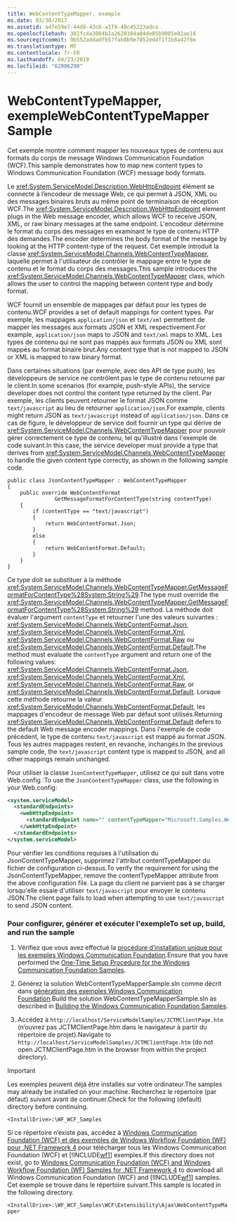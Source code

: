 ```yaml
---
title: WebContentTypeMapper, exemple
ms.date: 03/30/2017
ms.assetid: a4fe59e7-44d8-43c6-a1f8-40c45223adca
ms.openlocfilehash: 381fc4a3084b1a2620384a04de85b9085e02ae16
ms.sourcegitcommit: 9b552addadfb57fab0b9e7852ed4f1f1b8a42f8e
ms.translationtype: MT
ms.contentlocale: fr-FR
ms.lasthandoff: 04/23/2019
ms.locfileid: "62006290"
---
```

# <a name="webcontenttypemapper-sample"></a><span data-ttu-id="4b9db-102">WebContentTypeMapper, exemple</span><span class="sxs-lookup"><span data-stu-id="4b9db-102">WebContentTypeMapper Sample</span></span>
<span data-ttu-id="4b9db-103">Cet exemple montre comment mapper les nouveaux types de contenu aux formats du corps de message Windows Communication Foundation (WCF).</span><span class="sxs-lookup"><span data-stu-id="4b9db-103">This sample demonstrates how to map new content types to Windows Communication Foundation (WCF) message body formats.</span></span>  
  
 <span data-ttu-id="4b9db-104">Le <xref:System.ServiceModel.Description.WebHttpEndpoint> élément se connecte à l’encodeur de message Web, ce qui permet à JSON, XML ou des messages binaires bruts au même point de terminaison de réception WCF.</span><span class="sxs-lookup"><span data-stu-id="4b9db-104">The <xref:System.ServiceModel.Description.WebHttpEndpoint> element plugs in the Web message encoder, which allows WCF to receive JSON, XML, or raw binary messages at the same endpoint.</span></span> <span data-ttu-id="4b9db-105">L'encodeur détermine le format du corps des messages en examinant le type de contenu HTTP des demandes.</span><span class="sxs-lookup"><span data-stu-id="4b9db-105">The encoder determines the body format of the message by looking at the HTTP content-type of the request.</span></span> <span data-ttu-id="4b9db-106">Cet exemple introduit la classe <xref:System.ServiceModel.Channels.WebContentTypeMapper>, laquelle permet à l'utilisateur de contrôler le mappage entre le type de contenu et le format du corps des messages.</span><span class="sxs-lookup"><span data-stu-id="4b9db-106">This sample introduces the <xref:System.ServiceModel.Channels.WebContentTypeMapper> class, which allows the user to control the mapping between content type and body format.</span></span>  
  
 <span data-ttu-id="4b9db-107">WCF fournit un ensemble de mappages par défaut pour les types de contenu.</span><span class="sxs-lookup"><span data-stu-id="4b9db-107">WCF provides a set of default mappings for content types.</span></span> <span data-ttu-id="4b9db-108">Par exemple, les mappages `application/json` et `text/xml` permettent de mapper les messages aux formats JSON et XML respectivement.</span><span class="sxs-lookup"><span data-stu-id="4b9db-108">For example, `application/json` maps to JSON and `text/xml` maps to XML.</span></span> <span data-ttu-id="4b9db-109">Les types de contenu qui ne sont pas mappés aux formats JSON ou XML sont mappés au format binaire brut.</span><span class="sxs-lookup"><span data-stu-id="4b9db-109">Any content type that is not mapped to JSON or XML is mapped to raw binary format.</span></span>  
  
 <span data-ttu-id="4b9db-110">Dans certaines situations (par exemple, avec des API de type push), les développeurs de service ne contrôlent pas le type de contenu retourné par le client.</span><span class="sxs-lookup"><span data-stu-id="4b9db-110">In some scenarios (for example, push-style APIs), the service developer does not control the content type returned by the client.</span></span> <span data-ttu-id="4b9db-111">Par exemple, les clients peuvent retourner le format JSON comme `text/javascript` au lieu de retourner `application/json`.</span><span class="sxs-lookup"><span data-stu-id="4b9db-111">For example, clients might return JSON as `text/javascript` instead of `application/json`.</span></span> <span data-ttu-id="4b9db-112">Dans ce cas de figure, le développeur de service doit fournir un type qui dérive de <xref:System.ServiceModel.Channels.WebContentTypeMapper> pour pouvoir gérer correctement ce type de contenu, tel qu'illustré dans l'exemple de code suivant.</span><span class="sxs-lookup"><span data-stu-id="4b9db-112">In this case, the service developer must provide a type that derives from <xref:System.ServiceModel.Channels.WebContentTypeMapper> to handle the given content type correctly, as shown in the following sample code.</span></span>  
  
```  
public class JsonContentTypeMapper : WebContentTypeMapper  
{  
    public override WebContentFormat  
               GetMessageFormatForContentType(string contentType)  
    {  
        if (contentType == "text/javascript")  
        {  
            return WebContentFormat.Json;  
        }  
        else  
        {  
            return WebContentFormat.Default;  
        }  
    }  
}  
```  
  
 <span data-ttu-id="4b9db-113">Ce type doit se substituer à la méthode <xref:System.ServiceModel.Channels.WebContentTypeMapper.GetMessageFormatForContentType%28System.String%29>.</span><span class="sxs-lookup"><span data-stu-id="4b9db-113">The type must override the <xref:System.ServiceModel.Channels.WebContentTypeMapper.GetMessageFormatForContentType%28System.String%29> method.</span></span> <span data-ttu-id="4b9db-114">La méthode doit évaluer l'argument `contentType` et retourner l'une des valeurs suivantes : <xref:System.ServiceModel.Channels.WebContentFormat.Json>, <xref:System.ServiceModel.Channels.WebContentFormat.Xml>, <xref:System.ServiceModel.Channels.WebContentFormat.Raw> ou <xref:System.ServiceModel.Channels.WebContentFormat.Default>.</span><span class="sxs-lookup"><span data-stu-id="4b9db-114">The method must evaluate the `contentType` argument and return one of the following values: <xref:System.ServiceModel.Channels.WebContentFormat.Json>, <xref:System.ServiceModel.Channels.WebContentFormat.Xml>, <xref:System.ServiceModel.Channels.WebContentFormat.Raw>, or <xref:System.ServiceModel.Channels.WebContentFormat.Default>.</span></span> <span data-ttu-id="4b9db-115">Lorsque cette méthode retourne la valeur <xref:System.ServiceModel.Channels.WebContentFormat.Default>, les mappages d'encodeur de message Web par défaut sont utilisés.</span><span class="sxs-lookup"><span data-stu-id="4b9db-115">Returning <xref:System.ServiceModel.Channels.WebContentFormat.Default> defers to the default Web message encoder mappings.</span></span> <span data-ttu-id="4b9db-116">Dans l'exemple de code précédent, le type de contenu `text/javascript` est mappé au format JSON. Tous les autres mappages restent, en revanche, inchangés.</span><span class="sxs-lookup"><span data-stu-id="4b9db-116">In the previous sample code, the `text/javascript` content type is mapped to JSON, and all other mappings remain unchanged.</span></span>  
  
 <span data-ttu-id="4b9db-117">Pour utiliser la classe `JsonContentTypeMapper`, utilisez ce qui suit dans votre Web.config :</span><span class="sxs-lookup"><span data-stu-id="4b9db-117">To use the `JsonContentTypeMapper` class, use the following in your Web.config:</span></span>  
  
```xml  
<system.serviceModel>  
  <standardEndpoints>  
    <webHttpEndpoint>  
      <standardEndpoint name="" contentTypeMapper="Microsoft.Samples.WebContentTypeMapper.JsonContentTypeMapper, JsonContentTypeMapper, Version=1.0.0.0, Culture=neutral, PublicKeyToken=null" />  
    </webHttpEndpoint>  
  </standardEndpoints>  
</system.serviceModel>  
```  
  
 <span data-ttu-id="4b9db-118">Pour vérifier les conditions requises à l'utilisation du JsonContentTypeMapper, supprimez l'attribut contentTypeMapper du fichier de configuration ci-dessus.</span><span class="sxs-lookup"><span data-stu-id="4b9db-118">To verify the requirement for using the JsonContentTypeMapper, remove the contentTypeMapper attribute from the above configuration file.</span></span> <span data-ttu-id="4b9db-119">La page du client ne parvient pas à se charger lorsqu'elle essaie d'utiliser `text/javascript` pour envoyer le contenu JSON.</span><span class="sxs-lookup"><span data-stu-id="4b9db-119">The client page fails to load when attempting to use `text/javascript` to send JSON content.</span></span>  
  
### <a name="to-set-up-build-and-run-the-sample"></a><span data-ttu-id="4b9db-120">Pour configurer, générer et exécuter l'exemple</span><span class="sxs-lookup"><span data-stu-id="4b9db-120">To set up, build, and run the sample</span></span>  
  
1. <span data-ttu-id="4b9db-121">Vérifiez que vous avez effectué la [procédure d’installation unique pour les exemples Windows Communication Foundation](../../../../docs/framework/wcf/samples/one-time-setup-procedure-for-the-wcf-samples.md).</span><span class="sxs-lookup"><span data-stu-id="4b9db-121">Ensure that you have performed the [One-Time Setup Procedure for the Windows Communication Foundation Samples](../../../../docs/framework/wcf/samples/one-time-setup-procedure-for-the-wcf-samples.md).</span></span>  
  
2. <span data-ttu-id="4b9db-122">Générez la solution WebContentTypeMapperSample.sln comme décrit dans [génération des exemples Windows Communication Foundation](../../../../docs/framework/wcf/samples/building-the-samples.md).</span><span class="sxs-lookup"><span data-stu-id="4b9db-122">Build the solution WebContentTypeMapperSample.sln as described in [Building the Windows Communication Foundation Samples](../../../../docs/framework/wcf/samples/building-the-samples.md).</span></span>  
  
3. <span data-ttu-id="4b9db-123">Accédez à `http://localhost/ServiceModelSamples/JCTMClientPage.htm` (n’ouvrez pas JCTMClientPage.htm dans le navigateur à partir du répertoire de projet).</span><span class="sxs-lookup"><span data-stu-id="4b9db-123">Navigate to `http://localhost/ServiceModelSamples/JCTMClientPage.htm` (do not open JCTMClientPage.htm in the browser from within the project directory).</span></span>  
  
> [!IMPORTANT]
>  <span data-ttu-id="4b9db-124">Les exemples peuvent déjà être installés sur votre ordinateur.</span><span class="sxs-lookup"><span data-stu-id="4b9db-124">The samples may already be installed on your machine.</span></span> <span data-ttu-id="4b9db-125">Recherchez le répertoire (par défaut) suivant avant de continuer.</span><span class="sxs-lookup"><span data-stu-id="4b9db-125">Check for the following (default) directory before continuing.</span></span>  
>   
>  `<InstallDrive>:\WF_WCF_Samples`  
>   
>  <span data-ttu-id="4b9db-126">Si ce répertoire n’existe pas, accédez à [Windows Communication Foundation (WCF) et des exemples de Windows Workflow Foundation (WF) pour .NET Framework 4](https://go.microsoft.com/fwlink/?LinkId=150780) pour télécharger tous les Windows Communication Foundation (WCF) et [!INCLUDE[wf1](../../../../includes/wf1-md.md)] exemples.</span><span class="sxs-lookup"><span data-stu-id="4b9db-126">If this directory does not exist, go to [Windows Communication Foundation (WCF) and Windows Workflow Foundation (WF) Samples for .NET Framework 4](https://go.microsoft.com/fwlink/?LinkId=150780) to download all Windows Communication Foundation (WCF) and [!INCLUDE[wf1](../../../../includes/wf1-md.md)] samples.</span></span> <span data-ttu-id="4b9db-127">Cet exemple se trouve dans le répertoire suivant.</span><span class="sxs-lookup"><span data-stu-id="4b9db-127">This sample is located in the following directory.</span></span>  
>   
>  `<InstallDrive>:\WF_WCF_Samples\WCF\Extensibility\Ajax\WebContentTypeMapper`  
